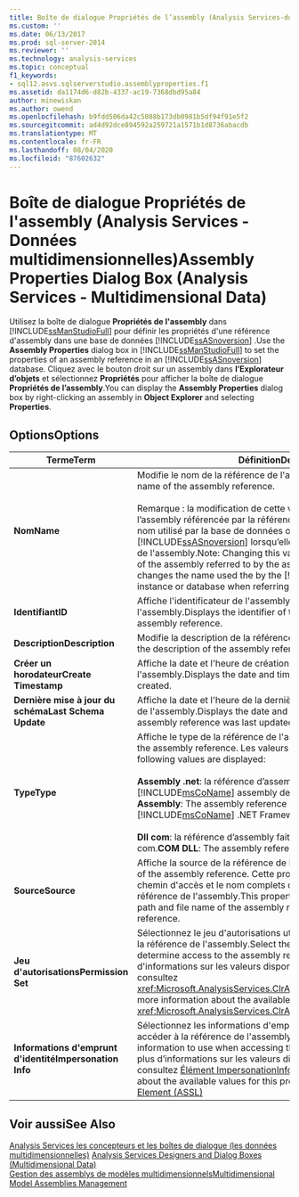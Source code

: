 ```yaml
---
title: Boîte de dialogue Propriétés de l’assembly (Analysis Services-données multidimensionnelles) | Microsoft Docs
ms.custom: ''
ms.date: 06/13/2017
ms.prod: sql-server-2014
ms.reviewer: ''
ms.technology: analysis-services
ms.topic: conceptual
f1_keywords:
- sql12.asvs.sqlserverstudio.assemblyproperties.f1
ms.assetid: da1174d6-d82b-4337-ac19-7368dbd95a84
author: minewiskan
ms.author: owend
ms.openlocfilehash: b9fdd506da42c5088b173db0981b5df94f91e5f2
ms.sourcegitcommit: ad4d92dce894592a259721a1571b1d8736abacdb
ms.translationtype: MT
ms.contentlocale: fr-FR
ms.lasthandoff: 08/04/2020
ms.locfileid: "87602632"
---
```

# <a name="assembly-properties-dialog-box-analysis-services---multidimensional-data"></a><span data-ttu-id="5f170-102">Boîte de dialogue Propriétés de l'assembly (Analysis Services - Données multidimensionnelles)</span><span class="sxs-lookup"><span data-stu-id="5f170-102">Assembly Properties Dialog Box (Analysis Services - Multidimensional Data)</span></span>
  <span data-ttu-id="5f170-103">Utilisez la boîte de dialogue **Propriétés de l'assembly** dans [!INCLUDE[ssManStudioFull](../includes/ssmanstudiofull-md.md)] pour définir les propriétés d'une référence d'assembly dans une base de données [!INCLUDE[ssASnoversion](../includes/ssasnoversion-md.md)] .</span><span class="sxs-lookup"><span data-stu-id="5f170-103">Use the **Assembly Properties** dialog box in [!INCLUDE[ssManStudioFull](../includes/ssmanstudiofull-md.md)] to set the properties of an assembly reference in an [!INCLUDE[ssASnoversion](../includes/ssasnoversion-md.md)] database.</span></span> <span data-ttu-id="5f170-104">Cliquez avec le bouton droit sur un assembly dans **l’Explorateur d’objets** et sélectionnez **Propriétés** pour afficher la boîte de dialogue **Propriétés de l’assembly**.</span><span class="sxs-lookup"><span data-stu-id="5f170-104">You can display the **Assembly Properties** dialog box by right-clicking an assembly in **Object Explorer** and selecting **Properties**.</span></span>  
  
## <a name="options"></a><span data-ttu-id="5f170-105">Options</span><span class="sxs-lookup"><span data-stu-id="5f170-105">Options</span></span>  
  
|<span data-ttu-id="5f170-106">Terme</span><span class="sxs-lookup"><span data-stu-id="5f170-106">Term</span></span>|<span data-ttu-id="5f170-107">Définition</span><span class="sxs-lookup"><span data-stu-id="5f170-107">Definition</span></span>|  
|----------|----------------|  
|<span data-ttu-id="5f170-108">**Nom**</span><span class="sxs-lookup"><span data-stu-id="5f170-108">**Name**</span></span>|<span data-ttu-id="5f170-109">Modifie le nom de la référence de l'assembly.</span><span class="sxs-lookup"><span data-stu-id="5f170-109">Type to change the name of the assembly reference.</span></span><br /><br /> <span data-ttu-id="5f170-110">Remarque : la modification de cette valeur ne modifie pas le nom de l’assembly référencée par la référence de l’assembly : elle modifie le nom utilisé par la base de données ou l’instance [!INCLUDE[ssASnoversion](../includes/ssasnoversion-md.md)] lorsqu’elle fait référence à la référence de l'assembly.</span><span class="sxs-lookup"><span data-stu-id="5f170-110">Note: Changing this value does not change the name of the assembly referred to by the assembly reference, but instead changes the name used the by the [!INCLUDE[ssASnoversion](../includes/ssasnoversion-md.md)] instance or database when referring to the assembly reference.</span></span>|  
|<span data-ttu-id="5f170-111">**Identifiant**</span><span class="sxs-lookup"><span data-stu-id="5f170-111">**ID**</span></span>|<span data-ttu-id="5f170-112">Affiche l'identificateur de l'assembly référencé par la référence de l'assembly.</span><span class="sxs-lookup"><span data-stu-id="5f170-112">Displays the identifier of the assembly referred to by the assembly reference.</span></span>|  
|<span data-ttu-id="5f170-113">**Description**</span><span class="sxs-lookup"><span data-stu-id="5f170-113">**Description**</span></span>|<span data-ttu-id="5f170-114">Modifie la description de la référence de l'assembly.</span><span class="sxs-lookup"><span data-stu-id="5f170-114">Type to change the description of the assembly reference.</span></span>|  
|<span data-ttu-id="5f170-115">**Créer un horodateur**</span><span class="sxs-lookup"><span data-stu-id="5f170-115">**Create Timestamp**</span></span>|<span data-ttu-id="5f170-116">Affiche la date et l'heure de création de la référence de l'assembly.</span><span class="sxs-lookup"><span data-stu-id="5f170-116">Displays the date and time the assembly reference was created.</span></span>|  
|<span data-ttu-id="5f170-117">**Dernière mise à jour du schéma**</span><span class="sxs-lookup"><span data-stu-id="5f170-117">**Last Schema Update**</span></span>|<span data-ttu-id="5f170-118">Affiche la date et l'heure de la dernière mise à jour de la référence de l'assembly.</span><span class="sxs-lookup"><span data-stu-id="5f170-118">Displays the date and time the metadata for the assembly reference was last updated.</span></span>|  
|<span data-ttu-id="5f170-119">**Type**</span><span class="sxs-lookup"><span data-stu-id="5f170-119">**Type**</span></span>|<span data-ttu-id="5f170-120">Affiche le type de la référence de l'assembly.</span><span class="sxs-lookup"><span data-stu-id="5f170-120">Displays the type of the assembly reference.</span></span> <span data-ttu-id="5f170-121">Les valeurs suivantes s'affichent :</span><span class="sxs-lookup"><span data-stu-id="5f170-121">The following values are displayed:</span></span><br /><br /> <span data-ttu-id="5f170-122">**Assembly .net**: la référence d’assembly fait référence à un [!INCLUDE[msCoName](../includes/msconame-md.md)] assembly de .NET Framework.</span><span class="sxs-lookup"><span data-stu-id="5f170-122">**.NET Assembly**: The assembly reference refers to a [!INCLUDE[msCoName](../includes/msconame-md.md)] .NET Framework assembly.</span></span><br /><br /> <span data-ttu-id="5f170-123">**Dll com**: la référence d’assembly fait référence à une bibliothèque com.</span><span class="sxs-lookup"><span data-stu-id="5f170-123">**COM DLL**: The assembly reference refers to a COM library.</span></span>|  
|<span data-ttu-id="5f170-124">**Source**</span><span class="sxs-lookup"><span data-stu-id="5f170-124">**Source**</span></span>|<span data-ttu-id="5f170-125">Affiche la source de la référence de l'assembly.</span><span class="sxs-lookup"><span data-stu-id="5f170-125">Displays the source of the assembly reference.</span></span> <span data-ttu-id="5f170-126">Cette propriété contient généralement le chemin d'accès et le nom complets de l'assembly référencé par la référence de l'assembly.</span><span class="sxs-lookup"><span data-stu-id="5f170-126">This property typically contains the full path and file name of the assembly referred to by the assembly reference.</span></span>|  
|<span data-ttu-id="5f170-127">**Jeu d'autorisations**</span><span class="sxs-lookup"><span data-stu-id="5f170-127">**Permission Set**</span></span>|<span data-ttu-id="5f170-128">Sélectionnez le jeu d'autorisations utilisé pour déterminer l'accès à la référence de l'assembly.</span><span class="sxs-lookup"><span data-stu-id="5f170-128">Select the permission set used to determine access to the assembly reference.</span></span> <span data-ttu-id="5f170-129">Pour plus d'informations sur les valeurs disponibles pour cette propriété, consultez <xref:Microsoft.AnalysisServices.ClrAssembly.PermissionSet%2A>.</span><span class="sxs-lookup"><span data-stu-id="5f170-129">For more information about the available values for this property, see <xref:Microsoft.AnalysisServices.ClrAssembly.PermissionSet%2A>.</span></span>|  
|<span data-ttu-id="5f170-130">**Informations d'emprunt d'identité**</span><span class="sxs-lookup"><span data-stu-id="5f170-130">**Impersonation Info**</span></span>|<span data-ttu-id="5f170-131">Sélectionnez les informations d'emprunt d'identité à utiliser pour accéder à la référence de l'assembly.</span><span class="sxs-lookup"><span data-stu-id="5f170-131">Select the impersonation information to use when accessing the assembly reference.</span></span> <span data-ttu-id="5f170-132">Pour plus d’informations sur les valeurs disponibles pour cette propriété, consultez [Élément ImpersonationInfo &#40;ASSL&#41;](https://docs.microsoft.com/bi-reference/assl/properties/impersonationinfo-element-assl)</span><span class="sxs-lookup"><span data-stu-id="5f170-132">For more information about the available values for this property, see [ImpersonationInfo Element &#40;ASSL&#41;](https://docs.microsoft.com/bi-reference/assl/properties/impersonationinfo-element-assl)</span></span>|  
  
## <a name="see-also"></a><span data-ttu-id="5f170-133">Voir aussi</span><span class="sxs-lookup"><span data-stu-id="5f170-133">See Also</span></span>  
 <span data-ttu-id="5f170-134">[Analysis Services les concepteurs et les boîtes de dialogue &#40;les données multidimensionnelles&#41;](analysis-services-designers-and-dialog-boxes-multidimensional-data.md) </span><span class="sxs-lookup"><span data-stu-id="5f170-134">[Analysis Services Designers and Dialog Boxes &#40;Multidimensional Data&#41;](analysis-services-designers-and-dialog-boxes-multidimensional-data.md) </span></span>  
 [<span data-ttu-id="5f170-135">Gestion des assemblys de modèles multidimensionnels</span><span class="sxs-lookup"><span data-stu-id="5f170-135">Multidimensional Model Assemblies Management</span></span>](multidimensional-models/multidimensional-model-assemblies-management.md)  
  
  

